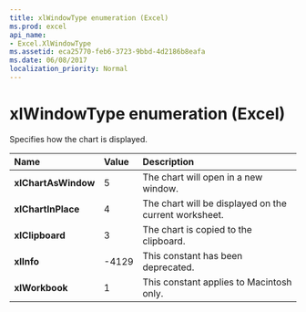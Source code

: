```yaml
---
title: xlWindowType enumeration (Excel)
ms.prod: excel
api_name:
- Excel.XlWindowType
ms.assetid: eca25770-feb6-3723-9bbd-4d2186b8eafa
ms.date: 06/08/2017
localization_priority: Normal
---
```



# xlWindowType enumeration (Excel)

Specifies how the chart is displayed.



|Name|Value|Description|
|:-----|:-----|:-----|
| **xlChartAsWindow**|5|The chart will open in a new window.|
| **xlChartInPlace**|4|The chart will be displayed on the current worksheet.|
| **xlClipboard**|3|The chart is copied to the clipboard.|
| **xlInfo**|-4129|This constant has been deprecated.|
| **xlWorkbook**|1|This constant applies to Macintosh only.|

